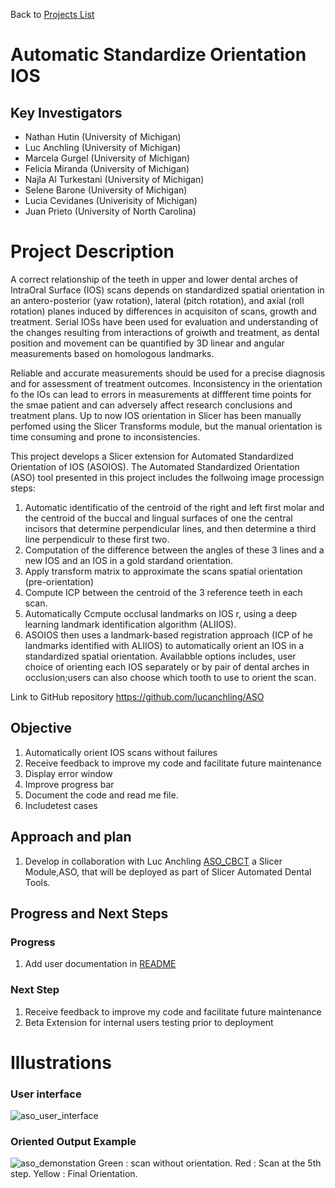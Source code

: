 Back to [Projects List](../../README.md#ProjectsList)

# Automatic Standardize Orientation IOS

## Key Investigators

- Nathan Hutin (University of Michigan)
- Luc Anchling (University of Michigan)
- Marcela Gurgel (University of Michigan)
- Felicia Miranda (University of Michigan)
- Najla Al Turkestani (University of Michigan)
- Selene Barone (University of Michigan)
- Lucia Cevidanes (Univerisity of Michigan)
- Juan Prieto (University of North Carolina)

# Project Description

 A correct relationship of the teeth in upper and lower dental arches of IntraOral Surface (IOS) scans depends on standardized spatial orientation
in an antero-posterior (yaw rotation), lateral (pitch rotation), and axial  (roll rotation) planes induced by  differences in acquisiton of  scans, growth and treatment. Serial IOSs have been used for evaluation and understanding of the changes resulting from
interactions of groiwth and treatment, as dental position and movement can be quantified by 3D linear and angular measurements based on homologous landmarks.

Reliable and accurate measurements should be used for a precise diagnosis and for assessment of treatment outcomes. Inconsistency in the orientation fo the IOs can lead to errors in measurements at diffferent time points for the smae patient and can adversely affect research conclusions and treatment plans. Up to now  IOS  orientation in Slicer has been manually perfomed using the Slicer Transforms module, but the manual orientation is time consuming and prone to inconsistencies.


This project develops a Slicer extension for Automated Standardized Orientation of IOS (ASOIOS). The Automated Standardized Orientation (ASO) tool presented in this project includes the follwoing image processign steps:
1. Automatic identificatio of the centroid of the right  and left first molar and the centroid of the buccal and lingual surfaces of one the central incisors that  determine perpendicular lines, and then determine a third  line perpendiculr to these first two.
2. Computation of the difference between the angles of these 3 lines and a new IOS and an IOS in a gold stardand orientation.
3. Apply transform matrix to approximate the scans spatial orientation (pre-orientation)
4. Compute ICP between the centroid of the 3 reference  teeth in each scan.
5. Automatically Ccmpute occlusal landmarks on IOS r, using a deep learning landmark identification algorithm (ALIIOS).
6. ASOIOS  then uses a landmark-based registration approach (ICP of he landmarks identified with ALIIOS) to automatically orient an IOS in a  standardized spatial orientation. Availabble options includes, user choice of orienting each IOS separately or by pair of dental arches in occlusion;users can also choose which tooth to use to orient the scan.

Link to GitHub repository https://github.com/lucanchling/ASO

## Objective


1. Automatically orient IOS scans without failures
2. Receive feedback to improve my code and facilitate future maintenance
3. Display error window
4. Improve progress bar
5. Document the code and read me file.
6. Includetest cases

## Approach and plan
1. Develop in collaboration with Luc Anchling [ASO_CBCT](../ASO_CBCT/REAMDED.md) a Slicer Module,ASO, that will be deployed as part of Slicer Automated  Dental Tools.


## Progress and Next Steps

### Progress
1.  Add user documentation in [README](https://github.com/lucanchling/ASO/blob/main/README.md)

### Next Step

1.  Receive feedback to improve my code and facilitate future maintenance
2.  Beta Extension for internal users testing prior to deployment

# Illustrations
### User interface
![aso_user_interface](https://user-images.githubusercontent.com/72212416/214947035-c955bbc0-4a6a-4687-9ed0-2ece672f8284.png)
### Oriented Output Example
![aso_demonstation](https://user-images.githubusercontent.com/72212416/214982300-d9174a64-5c28-41dd-b26c-9264bf3d852b.png)
Green : scan without orientation.
Red : Scan at the 5th step.
Yellow : Final Orientation.
